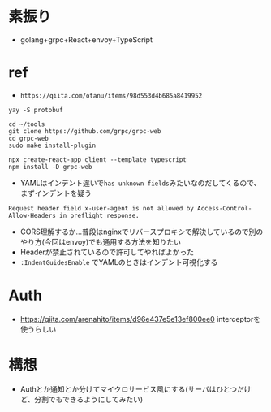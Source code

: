 # 素振り
- golang+grpc+React+envoy+TypeScript

# ref
- `https://qiita.com/otanu/items/98d553d4b685a8419952`

```
yay -S protobuf

cd ~/tools
git clone https://github.com/grpc/grpc-web
cd grpc-web
sudo make install-plugin

npx create-react-app client --template typescript
npm install -D grpc-web
```
- YAMLはインデント違いで`has unknown fields`みたいなのだしてくるので、まずインデントを疑う
```
Request header field x-user-agent is not allowed by Access-Control-Allow-Headers in preflight response.
```
- CORS理解するか...普段はnginxでリバースプロキシで解決しているので別のやり方(今回はenvoy)でも通用する方法を知りたい
- Headerが禁止されているので許可してやればよかった
- `:IndentGuidesEnable` でYAMLのときはインデント可視化する

# Auth
- https://qiita.com/arenahito/items/d96e437e5e13ef800ee0 interceptorを使うらしい

# 構想
- Authとか通知とか分けてマイクロサービス風にする(サーバはひとつだけど、分割でもできるようにしてみたい)
